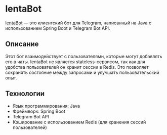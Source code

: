 # lentaBot

[lentaBot](https://github.com/mikl14/lentaBot) — это клиентский бот для Telegram, написанный на Java с использованием Spring Boot и Telegram Bot API.

## Описание

Этот бот взаимодействует с пользователями, которые могут добавлять его в чаты. lentaBot не является stateless-сервисом, так как для удобства пользователей он хранит сессии в Redis. Это позволяет сохранять состояние между запросами и улучшать пользовательский опыт.

## Технологии

- Язык программирования: Java  
- Фреймворк: Spring Boot  
- Telegram Bot API  
- Кэширование с использованием Redis (для хранения сессий пользователей)  
